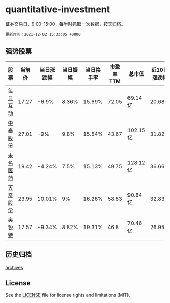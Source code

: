 # quantitative-investment

证券交易日，9:00-15:00，每半时抓取一次数据，按天[归档](archives)。

`更新时间：2021-12-02 15:33:05 +0800`

## 强势股票

|股票|当前价|当日涨跌幅|当日振幅|当日换手率|市盈率TTM|总市值|近10日涨跌幅|
|----|----|----|----|----|----|----|----|
|[每日互动](https://xueqiu.com/S/SZ300766)|17.27|-6.9%|8.36%|15.69%|72.05|69.14亿|20.68%|
|[中泰股份](https://xueqiu.com/S/SZ300435)|27.01|-9%|9.8%|15.54%|43.67|102.15亿|31.82%|
|[未名医药](https://xueqiu.com/S/SZ002581)|19.42|-4.24%|7.5%|15.13%|49.75|128.12亿|36.66%|
|[天奇股份](https://xueqiu.com/S/SZ002009)|23.95|10.01%|9%|16.26%|58.83|90.84亿|32.83%|
|[奥锐特](https://xueqiu.com/S/SH605116)|17.57|-9.34%|8.82%|19.31%|46.8|70.46亿|26.95%|

## 历史归档

[archives](archives)

## License

See the [LICENSE](LICENSE) file for license rights and limitations (MIT).
